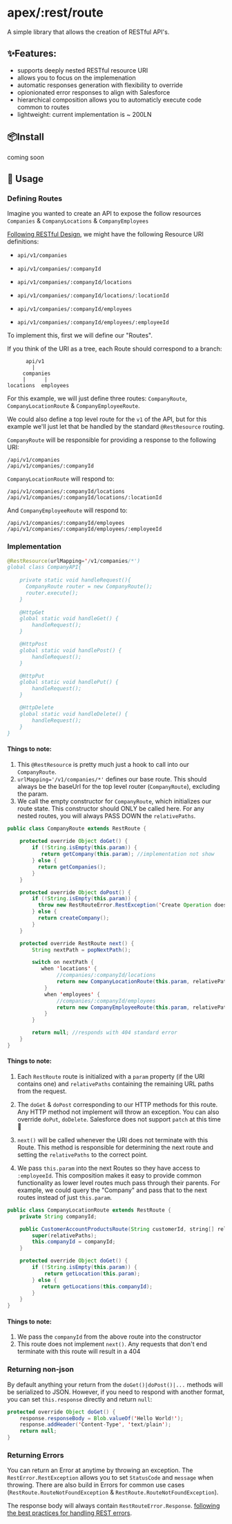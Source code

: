 # apex/:rest/route

A simple library that allows the creation of RESTful API's. 

## ✨Features:

- supports deeply nested RESTful resource URI
- allows you to focus on the implemenation
- automatic responses generation with flexibility to override
- opionionated error responses to align with Salesforce
- hierarchical composition allows you to automaticly execute code common to routes
- lightweight: current implementation is ~ 200LN

## 📦Install
coming soon

## 🔨 Usage

### Defining Routes

Imagine you wanted to create an API to expose the follow resources `Companies` & `CompanyLocations` & `CompanyEmployees`

[Following RESTful Design](https://hackernoon.com/restful-api-designing-guidelines-the-best-practices-60e1d954e7c9), we might have the following Resource URI definitions:

- `api/v1/companies`
- `api/v1/companies/:companyId`

- `api/v1/companies/:companyId/locations`
- `api/v1/companies/:companyId/locations/:locationId`

- `api/v1/companies/:companyId/employees`
- `api/v1/companies/:companyId/employees/:employeeId`

To implement this, first we will define our "Routes". 

If you think of the URI as a tree, each Route should correspond to a branch:

```
      api/v1
        |
     companies
     |      |
locations  employees
```

For this example, we will just define three routes: `CompanyRoute`, `CompanyLocationRoute` & `CompanyEmployeeRoute`.

We could also define a top level route for the `v1` of the API, but for this example we'll just let that be handled by the standard `@RestResource` routing.

`CompanyRoute` will be responsible for providing a response to the following URI:

```
/api/v1/companies
/api/v1/companies/:companyId
```

`CompanyLocationRoute` will respond to:

```
/api/v1/companies/:companyId/locations
/api/v1/companies/:companyId/locations/:locationId
```

And `CompanyEmployeeRoute` will respond to:

```
/api/v1/companies/:companyId/employees
/api/v1/companies/:companyId/employees/:employeeId
```

### Implementation

```java
@RestResource(urlMapping='/v1/companies/*')
global class CompanyAPI{
    
    private static void handleRequest(){
      CompanyRoute router = new CompanyRoute();
      router.execute();
    }
    
    @HttpGet
    global static void handleGet() {
        handleRequest();
    }

    @HttpPost
    global static void handlePost() {
        handleRequest();
    }

    @HttpPut
    global static void handlePut() {
        handleRequest();
    }

    @HttpDelete
    global static void handleDelete() {
        handleRequest();
    }
}
```

#### Things to note:

1. This `@RestResource` is pretty much just a hook to call into our `CompanyRoute`. 
1. `urlMapping='/v1/companies/*'` defines our base route.  This should always be the baseUrl for the top level router (`CompanyRoute`), excluding the param.
1. We call the empty constructor for `CompanyRoute`, which initializes our route state.  This constructor should ONLY be called here.  For any nested routes, you will always PASS DOWN the `relativePaths`.

```java
public class CompanyRoute extends RestRoute {
 
    protected override Object doGet() {
        if (!String.isEmpty(this.param)) {
           return getCompany(this.param); //implementation not show
        } else {
          return getCompanies();
        }
    }

    protected override Object doPost() {
        if (!String.isEmpty(this.param)) {
          throw new RestRouteError.RestException('Create Operation does not support Company Identifier', 'NOT_SUPPORTED', 404);
        } else {
          return createCompany();
        }
    }

    protected override RestRoute next() {
        String nextPath = popNextPath();

        switch on nextPath {
           when 'locations' {
                //companies/:companyId/locations
                return new CompanyLocationRoute(this.param, relativePaths);
            }
            when 'employees' {
                //companies/:companyId/employees
                return new CompanyEmployeeRoute(this.param, relativePaths);
            }
        }

        return null; //responds with 404 standard error
    }
}
```

#### Things to note:

1. Each `RestRoute` route is initialized with a `param` property (if the URI contains one) and `relativePaths` containing the remaining URL paths from the request.

1. The `doGet` & `doPost` corresponding to our HTTP methods for this route.  Any HTTP method not implement will throw an exception.  You can also override `doPut`, `doDelete`.  Salesforce does not support `patch` at this time :shrug:

1. `next()` will be called whenever the URI does not terminate with this Route. This method is responsible for determining the next route and setting the `relativePaths` to the correct point. 

1. We pass `this.param` into the next Routes so they have access to `:employeeId`.  This composition makes it easy to provide common functionality as lower level routes much pass through their parents.  For example, we could query the "Company" and pass that to the next routes instead of just `this.param`.

``` java
public class CompanyLocationRoute extends RestRoute {
    private String companyId;

    public CustomerAccountProductsRoute(String customerId, string[] relativePaths) {
        super(relativePaths);
        this.companyId = companyId;
    }

    protected override Object doGet() {
        if (!String.isEmpty(this.param)) {
            return getLocation(this.param);
        } else {
           return getLocations(this.companyId);
        }
    }
}
```

#### Things to note:

1. We pass the `companyId` from the above route into the constructor
1. This route does not implement `next()`.  Any requests that don't end terminate with this route will result in a 404


### Returning non-json

By default anything your return from the `doGet()|doPost()|...` methods will be serialized to JSON.  However, if you need to respond with another format, you can set `this.response` directly and return `null`:

``` java
protected override Object doGet() {
    response.responseBody = Blob.valueOf('Hello World!');
    response.addHeader('Content-Type', 'text/plain');
    return null;
}
```

### Returning Errors

You can return an Error at anytime by throwing an exception.  The `RestError.RestException` allows you to set `StatusCode` and `message` when throwing.  There are also build in Errors for common use cases (`RestRoute.RouteNotFoundException` & `RestRoute.RouteNotFoundException`).

The response body will always contain `RestRouteError.Response`.  [following the best practices for handling REST errors](https://salesforce.stackexchange.com/questions/161429/rest-error-handling-design).
